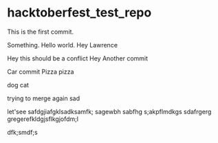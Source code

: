 # hacktoberfest_test_repo

This is the first commit.

Something. Hello world. Hey Lawrence


Hey this should be a conflict
Hey
Another commit

Car commit
Pizza pizza

dog cat

trying to merge again sad

let'see
safdgjiafgklsadksamfk;
sagewbh
sabfhg
s;akpflmdkgs
sdafrgerg
gregerefkldgjsflkgjofdm;l

dfk;smdf;s
